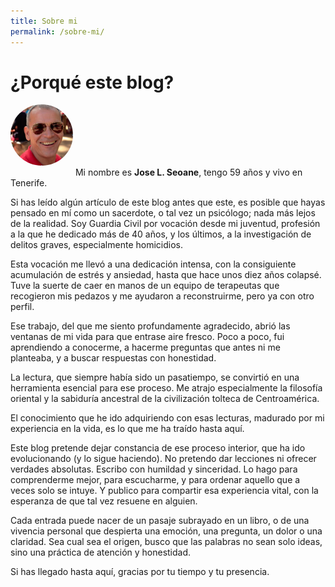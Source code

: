```yaml
---
title: Sobre mi
permalink: /sobre-mi/
---
```


# ¿Porqué este blog?

<p><img src="/assets/images/josel.jpg" alt="Jose L. Seoane" style="width: 100px; border-radius: 50%; margin-bottom: 1rem;" /> Mi nombre es <strong>Jose L. Seoane</strong>, tengo 59 años y vivo en Tenerife.</p>

Si has leído algún artículo de este blog antes que este, es posible que hayas pensado en mí como un sacerdote, o tal vez un psicólogo; nada más lejos de la realidad. Soy Guardia Civil por vocación desde mi juventud, profesión a la que he dedicado más de 40 años, y los últimos, a la investigación de delitos graves, especialmente homicidios.

Esta vocación me llevó a una dedicación intensa, con la consiguiente acumulación de estrés y ansiedad, hasta que hace unos diez años colapsé. Tuve la suerte de caer en manos de un equipo de terapeutas que recogieron mis pedazos y me ayudaron a reconstruirme, pero ya con otro perfil.

Ese trabajo, del que me siento profundamente agradecido, abrió las ventanas de mi vida para que entrase aire fresco. Poco a poco, fui aprendiendo a conocerme, a hacerme preguntas que antes ni me planteaba, y a buscar respuestas con honestidad.

La lectura, que siempre había sido un pasatiempo, se convirtió en una herramienta esencial para ese proceso. Me atrajo especialmente la filosofía oriental y la sabiduría ancestral de la civilización tolteca de Centroamérica.

El conocimiento que he ido adquiriendo con esas lecturas, madurado por mi experiencia en la vida, es lo que me ha traído hasta aquí.

Este blog pretende dejar constancia de ese proceso interior, que ha ido evolucionando (y lo sigue haciendo). No pretendo dar lecciones ni ofrecer verdades absolutas. Escribo con humildad y sinceridad. Lo hago para comprenderme mejor, para escucharme, y para ordenar aquello que a veces solo se intuye. Y publico para compartir esa experiencia vital, con la esperanza de que tal vez resuene en alguien.

Cada entrada puede nacer de un pasaje subrayado en un libro, o de una vivencia personal que despierta una emoción, una pregunta, un dolor o una claridad. Sea cual sea el origen, busco que las palabras no sean solo ideas, sino una práctica de atención y honestidad.

Si has llegado hasta aquí, gracias por tu tiempo y tu presencia.
